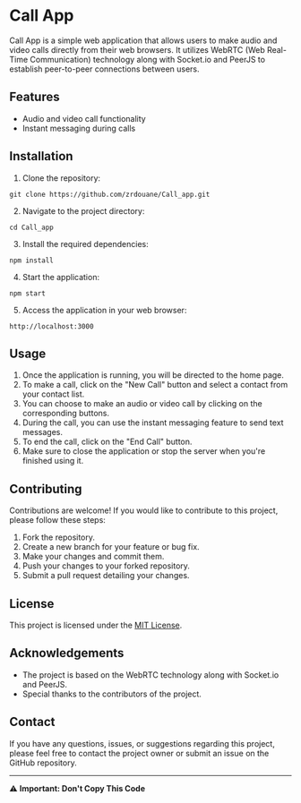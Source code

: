 # Call App

Call App is a simple web application that allows users to make audio and video calls directly from their web browsers. It utilizes WebRTC (Web Real-Time Communication) technology along with Socket.io and PeerJS to establish peer-to-peer connections between users.

## Features

- Audio and video call functionality
- Instant messaging during calls

## Installation

1. Clone the repository:

```shell
git clone https://github.com/zrdouane/Call_app.git
```

2. Navigate to the project directory:

```shell
cd Call_app
```

3. Install the required dependencies:

```shell
npm install
```

4. Start the application:

```shell
npm start
```

5. Access the application in your web browser:

```
http://localhost:3000
```

## Usage

1. Once the application is running, you will be directed to the home page.
2. To make a call, click on the "New Call" button and select a contact from your contact list.
3. You can choose to make an audio or video call by clicking on the corresponding buttons.
4. During the call, you can use the instant messaging feature to send text messages.
5. To end the call, click on the "End Call" button.
6. Make sure to close the application or stop the server when you're finished using it.

## Contributing

Contributions are welcome! If you would like to contribute to this project, please follow these steps:

1. Fork the repository.
2. Create a new branch for your feature or bug fix.
3. Make your changes and commit them.
4. Push your changes to your forked repository.
5. Submit a pull request detailing your changes.

## License

This project is licensed under the [MIT License](https://opensource.org/licenses/MIT).

## Acknowledgements

- The project is based on the WebRTC technology along with Socket.io and PeerJS.
- Special thanks to the contributors of the project.

## Contact

If you have any questions, issues, or suggestions regarding this project, please feel free to contact the project owner or submit an issue on the GitHub repository.

---

⚠️ **Important: Don't Copy This Code**

